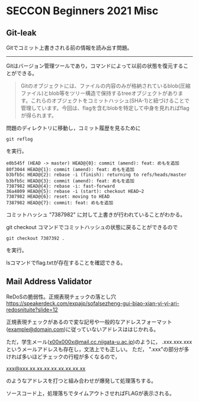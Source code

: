 # SECCON Beginners 2021 Misc

## Git-leak

Gitでコミット上書きされる前の情報を読み出す問題。


---

Gitはバージョン管理ツールであり，コマンドによって以前の状態を復元することができる。

> Gitのオブジェクトには、ファイルの内容のみが格納されているblob(圧縮ファイル)とblob等をツリー構造で保持するtreeオブジェクトがあります。これらのオブジェクトをコミットハッシュ(SHA-1)と紐づけることで管理しています。今回は、flagを含むblobを特定して中身を見れればflagが得られます。

問題のディレクトリに移動し，コミット履歴を見るために
```
git reflog
```
を実行。

```
e0b545f (HEAD -> master) HEAD@{0}: commit (amend): feat: めもを追加
80f3044 HEAD@{1}: commit (amend): feat: めもを追加
b3bfb5c HEAD@{2}: rebase -i (finish): returning to refs/heads/master
b3bfb5c HEAD@{3}: commit (amend): feat: めもを追加
7387982 HEAD@{4}: rebase -i: fast-forward
36a4809 HEAD@{5}: rebase -i (start): checkout HEAD~2
7387982 HEAD@{6}: reset: moving to HEAD
7387982 HEAD@{7}: commit: feat: めもを追加
```

コミットハッシュ "7387982" に対して上書きが行われていることがわかる。

git checkout コマンドでコミットハッシュの状態に戻ることができるので

```
git checkout 7387392 .
```

を実行。

lsコマンドでflag.txtが存在することを確認できる。

## Mail Address Validator
ReDoSの脆弱性。正規表現チェックの落とし穴
https://speakerdeck.com/expajp/sofalsezheng-gui-biao-xian-yi-yi-ari-redosnituite?slide=12

正規表現チェックがあるので変な記号や一般的なアドレスフォーマット(example@domain.com)に従っていないアドレスははじかれる。

ただ，学生メール(x00x000x@mail.cc.niigata-u.ac.jp)のように， .xxx.xxx.xxx というメールアドレスも存在し，文法上でも正しい。
ただ， ".xxx"の部分が多ければ多いほどチェックの行程が多くなるので，

xxx@xxx.xx.xx.xx.xx.xx.xx.xx.xx

のようなアドレスを打つと組み合わせが爆発して処理落ちする。

ソースコード上，処理落ちでタイムアウトさせればFLAGが表示される。
